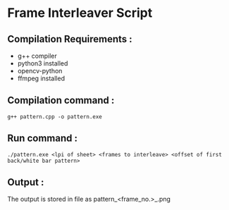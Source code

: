 # Frame Interleaver Script
## Compilation Requirements :
- g++ compiler
- python3 installed
- opencv-python
- ffmpeg installed
## Compilation command :
```
g++ pattern.cpp -o pattern.exe
```

## Run command :
```
./pattern.exe <lpi of sheet> <frames to interleave> <offset of first back/white bar pattern>
```

## Output :
The output is stored in file as pattern_<frame_no.>_<lpi>_<frames>_<offset>.png
